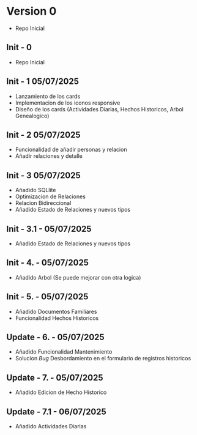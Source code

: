 # Version 0

- Repo Inicial

## Init - 0

- Repo Inicial

## Init - 1 05/07/2025

- Lanzamiento de los cards
- Implementacion de los iconos responsive
- Diseño de los cards (Actividades Diarias, Hechos Historicos, Arbol Genealogico)

## Init - 2 05/07/2025

- Funcionalidad de añadir personas y relacion
- Añadir relaciones y detalle

## Init - 3 05/07/2025

- Añadido SQLlite
- Optimizacion de Relaciones
- Relacion Bidireccional
- Añadido Estado de Relaciones y nuevos tipos

## Init - 3.1 -  05/07/2025

- Añadido Estado de Relaciones y nuevos tipos

## Init - 4. -  05/07/2025

- Añadido Arbol (Se puede mejorar con otra logica)

## Init - 5. -  05/07/2025

- Añadido Documentos Familiares
- Funcionalidad Hechos Historicos

## Update - 6. -  05/07/2025

- Añadido Funcionalidad Mantenimiento
- Solucion *Bug* Desbordamiento en el formulario de registros historicos

## Update - 7. -  05/07/2025

- Añadido Edicion de Hecho Historico

## Update - 7.1 -  06/07/2025

- Añadido Actividades Diarias


